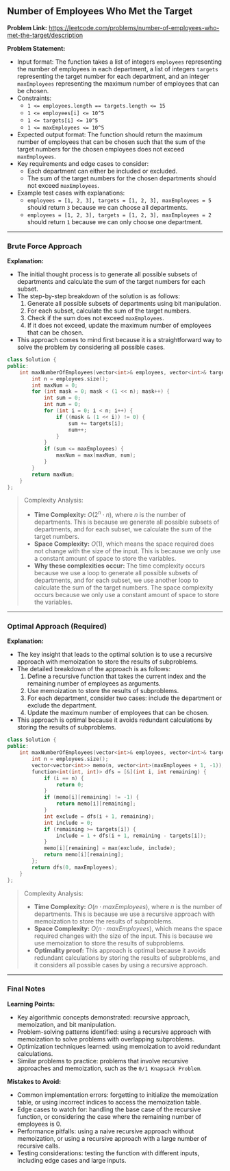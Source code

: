 ## Number of Employees Who Met the Target

**Problem Link:** https://leetcode.com/problems/number-of-employees-who-met-the-target/description

**Problem Statement:**
- Input format: The function takes a list of integers `employees` representing the number of employees in each department, a list of integers `targets` representing the target number for each department, and an integer `maxEmployees` representing the maximum number of employees that can be chosen.
- Constraints: 
    - `1 <= employees.length == targets.length <= 15`
    - `1 <= employees[i] <= 10^5`
    - `1 <= targets[i] <= 10^5`
    - `1 <= maxEmployees <= 10^5`
- Expected output format: The function should return the maximum number of employees that can be chosen such that the sum of the target numbers for the chosen employees does not exceed `maxEmployees`.
- Key requirements and edge cases to consider:
    - Each department can either be included or excluded.
    - The sum of the target numbers for the chosen departments should not exceed `maxEmployees`.
- Example test cases with explanations:
    - `employees = [1, 2, 3], targets = [1, 2, 3], maxEmployees = 5` should return `3` because we can choose all departments.
    - `employees = [1, 2, 3], targets = [1, 2, 3], maxEmployees = 2` should return `1` because we can only choose one department.

---

### Brute Force Approach

**Explanation:**
- The initial thought process is to generate all possible subsets of departments and calculate the sum of the target numbers for each subset.
- The step-by-step breakdown of the solution is as follows:
    1. Generate all possible subsets of departments using bit manipulation.
    2. For each subset, calculate the sum of the target numbers.
    3. Check if the sum does not exceed `maxEmployees`.
    4. If it does not exceed, update the maximum number of employees that can be chosen.
- This approach comes to mind first because it is a straightforward way to solve the problem by considering all possible cases.

```cpp
class Solution {
public:
    int maxNumberOfEmployees(vector<int>& employees, vector<int>& targets, int maxEmployees) {
        int n = employees.size();
        int maxNum = 0;
        for (int mask = 0; mask < (1 << n); mask++) {
            int sum = 0;
            int num = 0;
            for (int i = 0; i < n; i++) {
                if ((mask & (1 << i)) != 0) {
                    sum += targets[i];
                    num++;
                }
            }
            if (sum <= maxEmployees) {
                maxNum = max(maxNum, num);
            }
        }
        return maxNum;
    }
};
```

> Complexity Analysis:
> - **Time Complexity:** $O(2^n \cdot n)$, where $n$ is the number of departments. This is because we generate all possible subsets of departments, and for each subset, we calculate the sum of the target numbers.
> - **Space Complexity:** $O(1)$, which means the space required does not change with the size of the input. This is because we only use a constant amount of space to store the variables.
> - **Why these complexities occur:** The time complexity occurs because we use a loop to generate all possible subsets of departments, and for each subset, we use another loop to calculate the sum of the target numbers. The space complexity occurs because we only use a constant amount of space to store the variables.

---

### Optimal Approach (Required)

**Explanation:**
- The key insight that leads to the optimal solution is to use a recursive approach with memoization to store the results of subproblems.
- The detailed breakdown of the approach is as follows:
    1. Define a recursive function that takes the current index and the remaining number of employees as arguments.
    2. Use memoization to store the results of subproblems.
    3. For each department, consider two cases: include the department or exclude the department.
    4. Update the maximum number of employees that can be chosen.
- This approach is optimal because it avoids redundant calculations by storing the results of subproblems.

```cpp
class Solution {
public:
    int maxNumberOfEmployees(vector<int>& employees, vector<int>& targets, int maxEmployees) {
        int n = employees.size();
        vector<vector<int>> memo(n, vector<int>(maxEmployees + 1, -1));
        function<int(int, int)> dfs = [&](int i, int remaining) {
            if (i == n) {
                return 0;
            }
            if (memo[i][remaining] != -1) {
                return memo[i][remaining];
            }
            int exclude = dfs(i + 1, remaining);
            int include = 0;
            if (remaining >= targets[i]) {
                include = 1 + dfs(i + 1, remaining - targets[i]);
            }
            memo[i][remaining] = max(exclude, include);
            return memo[i][remaining];
        };
        return dfs(0, maxEmployees);
    }
};
```

> Complexity Analysis:
> - **Time Complexity:** $O(n \cdot maxEmployees)$, where $n$ is the number of departments. This is because we use a recursive approach with memoization to store the results of subproblems.
> - **Space Complexity:** $O(n \cdot maxEmployees)$, which means the space required changes with the size of the input. This is because we use memoization to store the results of subproblems.
> - **Optimality proof:** This approach is optimal because it avoids redundant calculations by storing the results of subproblems, and it considers all possible cases by using a recursive approach.

---

### Final Notes

**Learning Points:**
- Key algorithmic concepts demonstrated: recursive approach, memoization, and bit manipulation.
- Problem-solving patterns identified: using a recursive approach with memoization to solve problems with overlapping subproblems.
- Optimization techniques learned: using memoization to avoid redundant calculations.
- Similar problems to practice: problems that involve recursive approaches and memoization, such as the `0/1 Knapsack Problem`.

**Mistakes to Avoid:**
- Common implementation errors: forgetting to initialize the memoization table, or using incorrect indices to access the memoization table.
- Edge cases to watch for: handling the base case of the recursive function, or considering the case where the remaining number of employees is 0.
- Performance pitfalls: using a naive recursive approach without memoization, or using a recursive approach with a large number of recursive calls.
- Testing considerations: testing the function with different inputs, including edge cases and large inputs.